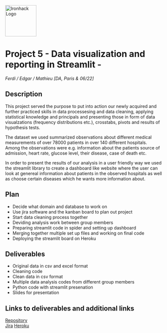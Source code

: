 <img src="https://bit.ly/2VnXWr2" alt="Ironhack Logo" width="100"/>

# Project 5 - Data visualization and reporting in Streamlit - 

*Ferdi / Edgar / Mathieu*
*[DA, Paris & 06/22]*

## Description 

This project served the purpose to put into action our newly acquired and further practiced skills in data processesing and data cleaning, applying statistical knowledge and principals and presenting those in form of data visualzations (frequency distributions etc.), crosstabs, pivots and results of hypothesis tests.

The dataset we used summarized observations about different medical measurements of over 78000 patients in over 140 different hospitals. Among the observations were e.g. information about the patients source of admission, heart rate, glucose level, their disease, case of death etc.

In order to present the results of our analysis in a user friendly way we used the streamlit library to create a dashboard like website where the user can look at genereal information about patients in the observed hospitals as well as choose certain diseases which he wants more information about.

## Plan
- Decide what domain and database to work on
- Use jira software and the kanban board to plan out project
- Start data cleaning process together
- Deviding analysis work between group members
- Preparing streamlit code in spider and setting up dashboard
- Merging together multiple set up files and working on final code
- Deploying the streamlit board on Heroku

## Deliverables

- Original data in csv and excel format
- Cleaning code
- Clean data in csv format
- Multiple data analysis codes from different group members
- Python code with streamlit presenation
- Slides for presentation

## Links to deliverables and additional links

[Repository](https://github.com/Edgart371/Project5)  
[Jira](https://edgartome.atlassian.net/jira/software/projects/PROJ5/boards/4)
[Heroku]()
